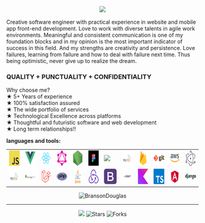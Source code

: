 <p align="center">
  <a href="https://github.com/BransonDouglas"><img src="https://readme-typing-svg.herokuapp.com/?lines=👋Senior%20Full%20Stack%20Engineer;5+%2B%20years%20of%20hands-on%20experience;&center=true&width=800&height=60"></a>
</p>

Creative software engineer with practical experience in website and mobile app front-end development. Love to work with diverse talents in agile work environments. Meaningful and consistent communication is one of my foundation blocks and in my opinion is the most important indicator of success in this field. And my strengths are creativity and persistence.
Love failures, learning from failure and how to deal with failure next time. Thus being optimistic, never give up to realize the dream.

### QUALITY + PUNCTUALITY + CONFIDENTIALITY

Why choose me? <br>
★ 5+ Years of experience <br>
★ 100% satisfaction assured <br>
★ The wide portfolio of services <br>
★ Technological Excellence across platforms <br>
★ Thoughtful and futuristic software and web development <br>
★ Long term relationships!! <br>

**languages and tools:**  
<div align="center">
<table>
  <tbody>
    <tr>
        <td><img height="40" src="https://raw.githubusercontent.com/github/explore/80688e429a7d4ef2fca1e82350fe8e3517d3494d/topics/javascript/javascript.png"></td>
        <td><img height="40" src="https://raw.githubusercontent.com/github/explore/80688e429a7d4ef2fca1e82350fe8e3517d3494d/topics/vue/vue.png"></td>
        <td><img height="40" src="https://raw.githubusercontent.com/github/explore/80688e429a7d4ef2fca1e82350fe8e3517d3494d/topics/react/react.png"></td>
        <td><img height="40" src="https://raw.githubusercontent.com/github/explore/5c058a388828bb5fde0bcafd4bc867b5bb3f26f3/topics/graphql/graphql.png"></td>
        <td><img height="40" src="https://raw.githubusercontent.com/github/explore/80688e429a7d4ef2fca1e82350fe8e3517d3494d/topics/nodejs/nodejs.png"></td>
        <td><img height="40" src="https://raw.githubusercontent.com/github/explore/80688e429a7d4ef2fca1e82350fe8e3517d3494d/topics/figma/figma.png"></td>
        <td><img height="40" src="https://raw.githubusercontent.com/github/explore/80688e429a7d4ef2fca1e82350fe8e3517d3494d/topics/next.js/next.js.png"></td>
        <td><img height="40" src="https://raw.githubusercontent.com/github/explore/80688e429a7d4ef2fca1e82350fe8e3517d3494d/topics/mysql/mysql.png"></td>
        <td><img height="40" src="https://raw.githubusercontent.com/github/explore/80688e429a7d4ef2fca1e82350fe8e3517d3494d/topics/firebase/firebase.png"></td>
        <td><img height="40" src="https://raw.githubusercontent.com/github/explore/80688e429a7d4ef2fca1e82350fe8e3517d3494d/topics/git/git.png"></td>
        <td><img height="40" src="https://raw.githubusercontent.com/github/explore/80688e429a7d4ef2fca1e82350fe8e3517d3494d/topics/aws/aws.png"></td>
        <td><img height="40" src="https://raw.githubusercontent.com/github/explore/80688e429a7d4ef2fca1e82350fe8e3517d3494d/topics/electron/electron.png"></td>
    </tr>
    <tr>
        <td><img height="40" src="https://raw.githubusercontent.com/github/explore/80688e429a7d4ef2fca1e82350fe8e3517d3494d/topics/mysql/mysql.png"></td>
        <td><img height="40" src="https://raw.githubusercontent.com/github/explore/80688e429a7d4ef2fca1e82350fe8e3517d3494d/topics/mongodb/mongodb.png"></td>
        <td><img height="40" src="https://raw.githubusercontent.com/github/explore/80688e429a7d4ef2fca1e82350fe8e3517d3494d/topics/laravel/laravel.png"></td>
        <td><img height="40" src="https://raw.githubusercontent.com/github/explore/80688e429a7d4ef2fca1e82350fe8e3517d3494d/topics/php/php.png"></td>
        <td><img height="40" src="https://raw.githubusercontent.com/github/explore/80688e429a7d4ef2fca1e82350fe8e3517d3494d/topics/java/java.png"></td>
        <td><img height="40" src="https://raw.githubusercontent.com/github/explore/80688e429a7d4ef2fca1e82350fe8e3517d3494d/topics/redux/redux.png"></td>
        <td><img height="40" src="https://raw.githubusercontent.com/github/explore/80688e429a7d4ef2fca1e82350fe8e3517d3494d/topics/bootstrap/bootstrap.png"></td>
        <td><img height="40" src="https://raw.githubusercontent.com/github/explore/80688e429a7d4ef2fca1e82350fe8e3517d3494d/topics/jquery/jquery.png"></td>
        <td><img height="40" src="https://raw.githubusercontent.com/github/explore/80688e429a7d4ef2fca1e82350fe8e3517d3494d/topics/kotlin/kotlin.png"></td>
        <td><img height="40" src="https://raw.githubusercontent.com/github/explore/80688e429a7d4ef2fca1e82350fe8e3517d3494d/topics/typescript/typescript.png"></td>
        <td><img height="40" src="https://raw.githubusercontent.com/github/explore/80688e429a7d4ef2fca1e82350fe8e3517d3494d/topics/angular/angular.png"></td>
        <td><img height="40" src="https://raw.githubusercontent.com/github/explore/80688e429a7d4ef2fca1e82350fe8e3517d3494d/topics/django/django.png"></td>
    </tr>
    </tbody>
</table>
</div>
  
<p align="center"> 
  <img width="50%" src="https://github-readme-stats.vercel.app/api?username=BransonDouglas&show_icons=true&theme=gotham" alt="BransonDouglas" />
  
------------
  
<p align="center"><img src="https://github.com/thmsgbrt/thmsgbrt/workflows/README%20build/badge.svg" /> 
  <img alt="Stars" src="https://img.shields.io/github/stars/thmsgbrt/thmsgbrt?style=flat-square&labelColor=343b41"/> 
  <img alt="Forks" src="https://img.shields.io/github/forks/thmsgbrt/thmsgbrt?style=flat-square&labelColor=343b41"/>
</p>
